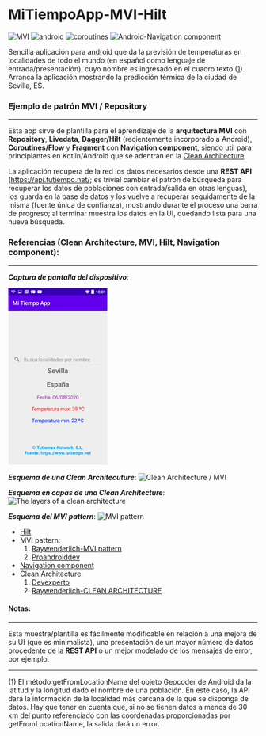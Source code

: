 # MiTiempoApp-MVI-Hilt

[![MVI ](https://img.shields.io/badge/Architecture-MVI-brightgreen)](https://medium.com/quality-content/mvi-a-reactive-architecture-pattern-45c6f5096ab7)  [![android](https://img.shields.io/badge/Android-Hilt*Dagger-blue)](https://kotlinlang.org/) [![coroutines](https://img.shields.io/badge/Coroutines-Flow-red)](https://www.youtube.com/watch?v=WvGIHxUYIgA) [![Android-Navigation component ](https://img.shields.io/badge/Android-Navigation&nbsp;component-purple.svg)](https://developer.android.com/guide/navigation/navigation-getting-started)

Sencilla aplicación para android que da la previsión de temperaturas en localidades de todo el mundo (en español como lenguaje de entrada/presentación), cuyo nombre es ingresado en el cuadro texto ([1](#nota)). Arranca la aplicación mostrando la predicción térmica de la ciudad de Sevilla, ES.


### Ejemplo de patrón MVI / Repository

------------


Esta app sirve de plantilla para el aprendizaje de la **arquitectura MVI** con **Repository**, **Livedata**, **Dagger/Hilt** (recientemente incorporado a Android), **Coroutines/Flow** y **Fragment** con **Navigation component**, siendo util para principiantes en Kotlin/Android que se adentran en la [Clean Architecture](https://devexperto.com/clean-architecture-android/ "Clean Architecture").

La aplicación recupera de la red los datos necesarios desde una **REST API** (https://api.tutiempo.net/; es trivial cambiar el patrón de búsqueda para recuperar los datos de poblaciones con entrada/salida en otras lenguas), los guarda en la base de datos y los vuelve a recuperar seguidamente de la misma (fuente única de confianza), mostrando durante el proceso una barra de progreso; al terminar muestra los datos en la UI, quedando lista para una nueva búsqueda.

### Referencias (Clean Architecture, MVI, Hilt, Navigation component):

------------
***Captura de pantalla del dispositivo***:

![screenshot](screenshot/Screenshot_2020-08-06-10-01-29.png)


***Esquema de una Clean Architecuture***:
![Clean Architecture / MVI](https://camo.githubusercontent.com/684982fb8b636b4ce55d981ba97a0309cee42eca/68747470733a2f2f636f64696e67776974686d697463682e73332e616d617a6f6e6177732e636f6d2f7374617469632f636f75727365732f32312f636c65616e5f6172636869746563747572655f6469616772616d732e706e67 "Clean Architecture / MVI")

***Esquema en capas de una Clean Architecture***:
![The layers of a clean architecture](https://koenig-media.raywenderlich.com/uploads/2019/06/Android-Clean-Architecture.png "The layers of a clean architecture")

***Esquema del MVI pattern***:
![MVI pattern](https://miro.medium.com/max/1282/1*q2oRSMrKQbHeEViPBNkavQ.png "MVI pattern")

- [Hilt](https://developer.android.com/training/dependency-injection/hilt-android "Hilt")
- MVI pattern:
	1. 	[Raywenderlich-MVI pattern](https://www.raywenderlich.com/817602-mvi-architecture-for-android-tutorial-getting-started "Raywenderlich")
	2. 	[Proandroiddev](https://proandroiddev.com/android-unidirectional-state-flow-without-rx-596f2f7637bb "Proandroiddev")
- [Navigation component](https://developer.android.com/guide/navigation/navigation-getting-started "Navigation component")
- Clean Architecture:
	1. [Devexperto](https://devexperto.com/clean-architecture-android/ "Devexperto")
	2. [Raywenderlich-CLEAN ARCHITECTURE](https://www.raywenderlich.com/3595916-clean-architecture-tutorial-for-android-getting-started "Raywenderlich")

#### Notas:

------------

Esta muestra/plantilla es fácilmente modificable en relación a una mejora de su UI (que es minimalista), una presentación de un mayor número de datos procedente de la **REST API** o un mejor modelado de los mensajes de error, por ejemplo.


------------


(<a name="nota">1</a>) El método getFromLocationName del objeto Geocoder de Android da la latitud y la longitud dado el nombre de una población. En este caso, la API dará la información de la localidad más cercana de la que se disponga de datos. Hay que tener en cuenta que, si no se tienen datos a menos de 30 km del punto referenciado con las coordenadas proporcionadas por getFromLocationName, la salida dará un error.
